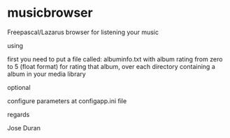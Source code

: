 # musicbrowser
Freepascal/Lazarus browser for listening your music

using

first you need to put a file called: albuminfo.txt with album rating from zero to 5 (float format) for rating that album, over each directory containing a album in your media library

optional

configure parameters at configapp.ini file

regards

Jose Duran

